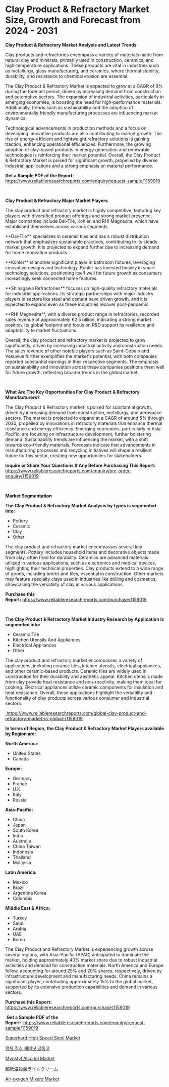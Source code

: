 <p><h1>Clay Product & Refractory Market Size, Growth and Forecast from 2024 - 2031</h1></p><p><strong>Clay Product & Refractory Market Analysis and Latest Trends</strong></p>
<p><p>Clay products and refractories encompass a variety of materials made from natural clay and minerals, primarily used in construction, ceramics, and high-temperature applications. These products are vital in industries such as metallurgy, glass manufacturing, and ceramics, where thermal stability, durability, and resistance to chemical erosion are essential. </p><p>The Clay Product & Refractory Market is expected to grow at a CAGR of 9% during the forecast period, driven by increasing demand from construction and automotive sectors. The expansion of industrial activities, particularly in emerging economies, is boosting the need for high-performance materials. Additionally, trends such as sustainability and the adoption of environmentally friendly manufacturing processes are influencing market dynamics. </p><p>Technological advancements in production methods and a focus on developing innovative products are also contributing to market growth. The rise of energy-efficient and lightweight refractory solutions is gaining traction, enhancing operational efficiencies. Furthermore, the growing adoption of clay-based products in energy generation and renewable technologies is reinforcing their market potential. Overall, the Clay Product & Refractory Market is poised for significant growth, propelled by diverse industrial applications and a strong emphasis on material performance.</p></p>
<p><strong>Get a Sample PDF of the Report:&nbsp;</strong> <a href="https://www.reliableresearchreports.com/enquiry/request-sample/1159019">https://www.reliableresearchreports.com/enquiry/request-sample/1159019</a></p>
<p>&nbsp;</p>
<p><strong>Clay Product & Refractory Major Market Players</strong></p>
<p><p>The clay product and refractory market is highly competitive, featuring key players with diversified product offerings and strong market presence. Major companies include Dal-Tile, Kohler, and RHI Magnesita, which have established themselves across various segments. </p><p>**Dal-Tile** specializes in ceramic tiles and has a robust distribution network that emphasizes sustainable practices, contributing to its steady market growth. It is projected to expand further due to increasing demand for home renovation products. </p><p>**Kohler** is another significant player in bathroom fixtures, leveraging innovative designs and technology. Kohler has invested heavily in smart technology solutions, positioning itself well for future growth as consumers increasingly seek connected home features. </p><p>**Shinagawa Refractories** focuses on high-quality refractory materials for industrial applications. Its strategic partnerships with major industry players in sectors like steel and cement have driven growth, and it is expected to expand even as these industries recover post-pandemic. </p><p>**RHI Magnesita**, with a diverse product range in refractories, recorded sales revenue of approximately €2.5 billion, indicating a strong market position. Its global footprint and focus on R&D support its resilience and adaptability to market fluctuations. </p><p>Overall, the clay product and refractory market is projected to grow significantly, driven by increasing industrial activity and construction needs. The sales revenue of other notable players such as Saint-Gobain and Vesuvius further exemplifies the market's potential, with both companies reported substantial earnings in their respective segments. The emphasis on sustainability and innovation across these companies positions them well for future growth, reflecting broader trends in the global market.</p></p>
<p>&nbsp;</p>
<p><strong>What Are The Key Opportunities For Clay Product & Refractory Manufacturers?</strong></p>
<p><p>The Clay Product & Refractory market is poised for substantial growth, driven by increasing demand from construction, metallurgy, and aerospace sectors. The market is projected to expand at a CAGR of around 5% through 2030, propelled by innovations in refractory materials that enhance thermal resistance and energy efficiency. Emerging economies, particularly in Asia-Pacific, are focusing on infrastructure development, further bolstering demand. Sustainability trends are influencing the market, with a shift towards eco-friendly materials. Forecasts indicate that advancements in manufacturing processes and recycling initiatives will shape a resilient future for this sector, creating new opportunities for stakeholders.</p></p>
<p><strong>Inquire or Share Your Questions If Any Before Purchasing This Report:</strong> <a href="https://www.reliableresearchreports.com/enquiry/pre-order-enquiry/1159019">https://www.reliableresearchreports.com/enquiry/pre-order-enquiry/1159019</a></p>
<p>&nbsp;</p>
<p><strong>Market Segmentation</strong></p>
<p><strong>The Clay Product & Refractory Market Analysis by types is segmented into:</strong></p>
<p><ul><li>Pottery</li><li>Ceramic</li><li>Clay</li><li>Other</li></ul></p>
<p><p>The clay product and refractory market encompasses several key segments. Pottery includes household items and decorative objects made from clay, often fired for durability. Ceramics are advanced materials utilized in various applications, such as electronics and medical devices, highlighting their technical properties. Clay products extend to a wide range of goods, including bricks and tiles, essential in construction. Other markets may feature specialty clays used in industries like drilling and cosmetics, showcasing the versatility of clay in various applications.</p></p>
<p><strong>Purchase this Report:&nbsp;</strong><a href="https://www.reliableresearchreports.com/purchase/1159019">https://www.reliableresearchreports.com/purchase/1159019</a></p>
<p>&nbsp;</p>
<p><strong>The Clay Product & Refractory Market Industry Research by Application is segmented into:</strong></p>
<p><ul><li>Ceramic Tile</li><li>Kitchen Utensils And Appliances</li><li>Electrical Appliances</li><li>Other</li></ul></p>
<p><p>The clay product and refractory market encompasses a variety of applications, including ceramic tiles, kitchen utensils, electrical appliances, and other ceramic-based products. Ceramic tiles are widely used in construction for their durability and aesthetic appeal. Kitchen utensils made from clay provide heat resistance and non-reactivity, making them ideal for cooking. Electrical appliances utilize ceramic components for insulation and heat resistance. Overall, these applications highlight the versatility and functionality of clay products across various consumer and industrial sectors.</p></p>
<p><a href="https://www.reliableresearchreports.com/global-clay-product-and-refractory-market-in-global-r1159019">&nbsp;https://www.reliableresearchreports.com/global-clay-product-and-refractory-market-in-global-r1159019</a></p>
<p><strong>In terms of Region, the Clay Product & Refractory Market Players available by Region are:</strong></p>
<p>
    <p> <strong> North America: </strong>
        <ul>
            <li>United States</li>
            <li>Canada</li>
        </ul>
        </p> 
    <p> <strong> Europe: </strong>
        <ul>
            <li>Germany</li>
            <li>France</li>
            <li>U.K.</li>
            <li>Italy</li>
            <li>Russia</li>
        </ul>
        </p> 
    <p> <strong> Asia-Pacific: </strong>
        <ul>
            <li>China</li>
            <li>Japan</li>
            <li>South Korea</li>
            <li>India</li>
            <li>Australia</li>
            <li>China Taiwan</li>
            <li>Indonesia</li>
            <li>Thailand</li>
            <li>Malaysia</li>
        </ul>
        </p> 
    <p> <strong> Latin America: </strong>
        <ul>
            <li>Mexico</li>
            <li>Brazil</li>
            <li>Argentina Korea</li>
            <li>Colombia</li>
        </ul>
        </p> 
    <p> <strong> Middle East & Africa: </strong>
        <ul>
            <li>Turkey</li>
            <li>Saudi</li>
            <li>Arabia</li>
            <li>UAE</li>
            <li>Korea</li>
        </ul>
    </p>
    </p>
<p><p>The Clay Product and Refractory Market is experiencing growth across several regions, with Asia-Pacific (APAC) anticipated to dominate the market, holding approximately 40% market share due to robust industrial activities and demand for construction materials. North America and Europe follow, accounting for around 25% and 20% shares, respectively, driven by infrastructure development and manufacturing needs. China remains a significant player, contributing approximately 15% to the global market, supported by its extensive production capabilities and demand in various sectors.</p></p>
<p><strong>Purchase this Report: </strong><a href="https://www.reliableresearchreports.com/purchase/1159019">https://www.reliableresearchreports.com/purchase/1159019</a></p>
<p>&nbsp;<strong>Get a Sample PDF of the Report:&nbsp;&nbsp;</strong><a href="https://www.reliableresearchreports.com/enquiry/request-sample/1159019">https://www.reliableresearchreports.com/enquiry/request-sample/1159019</a></p>
<p><strong></strong></p>
<p><p><a href="https://github.com/naodanhluon8/Market-Research-Report-List-1/blob/main/superhard-high-speed-steel-market.md">Superhard High Speed Steel Market</a></p><p><a href="https://medium.com/@fitzwjpcorke/%EC%84%B8%EA%B3%84-liquid-nitrogen-cabinet-freezer-market-%EC%9D%80-2024%EC%97%90%EC%84%9C-2031%EB%A1%9C-%EC%97%B0%ED%8F%89%EA%B7%A0-%EC%A6%9D%EA%B0%80%EC%9C%A8%EC%9D%84-%EB%B3%B4%EC%9D%BC-%EA%B2%83%EC%9C%BC%EB%A1%9C-%EC%98%88%EC%83%81%EB%90%A9%EB%8B%88%EB%8B%A4-e23cba86219b">액체 질소 캐비닛 냉동고</a></p><p><a href="https://www.linkedin.com/pulse/global-myristyl-alcohol-market-analysis-key-trends-future-projections-ae9sf?trackingId=EO8BwEoRRRiLwdkz6y4cjA%3D%3D">Myristyl Alcohol Market</a></p><p><a href="https://medium.com/@goldengate4/%E3%82%B0%E3%83%AD%E3%83%BC%E3%83%90%E3%83%AB%E3%82%A6%E3%83%AB%E3%83%88%E3%83%A9%E3%83%91%E3%82%B9%E3%83%81%E3%83%A3%E3%83%A9%E3%82%A4%E3%82%BA%E3%83%89%E3%83%A9%E3%82%A4%E3%83%88%E3%82%AF%E3%83%AA%E3%83%BC%E3%83%A0%E7%94%A3%E6%A5%AD%E8%AA%BF%E6%9F%BB%E5%A0%B1%E5%91%8A%E6%9B%B8-%E7%AB%B6%E4%BA%89%E7%92%B0%E5%A2%83-%E5%B8%82%E5%A0%B4%E8%A6%8F%E6%A8%A1-%E5%9C%B0%E5%9F%9F%E7%8A%B6%E6%B3%81%E3%81%8A%E3%82%88%E3%81%B32024%E5%B9%B4%E3%81%8B%E3%82%892031%E5%B9%B4%E3%81%BE%E3%81%A7%E3%81%AE%E4%BA%88%E6%B8%AC-3d0a6c201c04">超低温殺菌ライトクリーム</a></p><p><a href="https://github.com/yoshih12/Market-Research-Report-List-4/blob/main/air-oxygen-mixers-market.md">Air-oxygen Mixers Market</a></p></p>